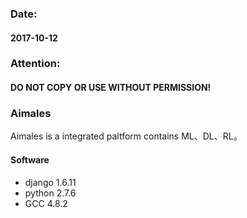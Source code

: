 ### Date: 
#### 2017-10-12

### Attention: 
#### DO NOT COPY OR USE WITHOUT PERMISSION! 

### Aimales
Aimales is a integrated paltform contains ML、DL、RL。

#### Software
- django 1.6.11
- python 2.7.6
- GCC 4.8.2
